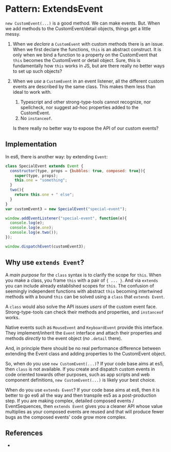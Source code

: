 # Pattern: ExtendsEvent

`new CustomEvent(...)` is a good method. We can make events. But. When we add methods to the CustomEvent/detail objects, things get a little messy.

1. When we *declare* a `CustomEvent` with custom methods there is an issue. When we first declare the functions, `this` is an abstract construct. It is only when we bind a function to a property on the CustomEvent that `this` becomes the CustomEvent or detail object. Sure, this is fundamentally how `this` works in JS, but are there really no better ways to set up such objects?

2. When we *use* a `CustomEvent` in an event listener, all the different custom events are described by the same class. This makes them less than ideal to work with.
   1. Typescript and other strong-type-tools cannot recognize, nor spellcheck, nor suggest ad-hoc properties added to the CustomEvent. 
   2. No `instanceof`.
   
   Is there really no better way to expose the API of our custom events?

## Implementation

In es6, there is another way: by extending `Event`:

```javascript
class SpecialEvent extends Event {
  constructor(type, props = {bubbles: true, composed: true}){
    super(type, props);
    this.one = "something";
  }
  two(){
    return this.one + " else";
  }
}
var customEvent3 = new SpecialEvent("special-event");

window.addEventListener("special-event", function(e){
  console.log(e);
  console.log(e.one);
  console.log(e.two());
});

window.dispatchEvent(customEvent3);
```

## Why use `extends Event`?

A *main purpose* for the `class` syntax is to clarify the scope for `this`. When you make a class, you frame `this` with a pair of `{ ... }`. And via `extends` you can include already established scopes for `this`. The confusion of seemingly independent functions with abstract `this` becoming intertwined methods with a bound `this` can be solved using a `class` that `extends Event`.

A `class` would also solve the API issues *users* of the custom event face. Strong-type-tools can check their methods and properties, and `instanceof` works.

Native events such as `MouseEvent` and `KeyboardEvent` provide this interface. They implement/inherit the `Event` interface and attach their properties and methods *directly* to the event object (*no* `.detail` there).

And, in principle there should be no real performance difference between extending the Event class and adding properties to the CustomEvent object.

So, when do you use `new CustomEvent(...)`? If your code base aims at es5, then `class` is not available. If you create and dispatch custom events in code oriented towards other purposes, such as app scripts and web component definitions, `new CustomEvent(...)` is likely your best choice.

When do you use `extends Event`? If your code base aims at es6, then it is better to go es6 all the way and then transpile es5 as a post-production step. If you are making complex, detailed composed events / EventSequences, then `extends Event` gives you a cleaner API whose value multiplies as your composed events are reused and that will produce fewer bugs as the composed events' code grow more complex.

## References

 * 
                                                                            